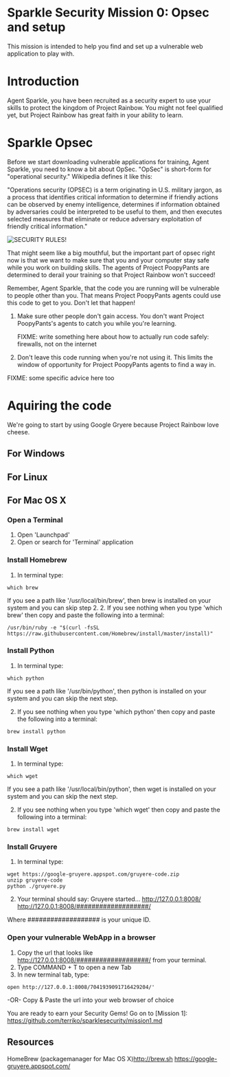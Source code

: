 # Sparkle Security Mission 0: Opsec and setup

This mission is intended to help you find and set up a vulnerable web
application to play with.

# Introduction

Agent Sparkle, you have been recruited as a security expert to use your skills
to protect the kingdom of Project Rainbow.  You might not feel qualified yet,
but Project Rainbow has great faith in your ability to learn.

# Sparkle Opsec

Before we start downloading vulnerable applications for training, Agent
Sparkle, you need to know a bit about OpSec.  "OpSec" is short-form for
"operational security."  Wikipedia defines it like this:

"Operations security (OPSEC) is a term originating in U.S. military jargon, as
a process that identifies critical information to determine if friendly actions
can be observed by enemy intelligence, determines if information obtained by
adversaries could be interpreted to be useful to them, and then executes
selected measures that eliminate or reduce adversary exploitation of friendly
critical information."

![SECURITY RULES!](http://www.quickmeme.com/img/e0/e0ab7d30d57972802de828fe13459fb3bdac3b61496ea58988f6d4c038f32b9f.jpg "Security Rules!")

That might seem like a big mouthful, but the important part of opsec right now
is that we want to make sure that you and your computer stay safe while you
work on building skills. The agents of Project PoopyPants are determined to
derail your training so that Project Rainbow won't succeed!

Remember, Agent Sparkle, that the code you are running will be vulnerable to
people other than you.  That means Project PoopyPants agents could use this
code to get to you.  Don't let that happen!

1. Make sure other people don't gain access.
	You don't want Project PoopyPants's agents to catch you while
   you're learning.

   FIXME: write something here about how to actually run code safely: firewalls, not on the internet

2. Don't leave this code running when you're not using it.  This limits the
window of opportunity for Project PoopyPants agents to find a way in.

  FIXME: some specific advice here too

# Aquiring the code

We're going to start by using Google Gryere because Project Rainbow
love cheese.

## For Windows

## For Linux

## For Mac OS X

### Open a Terminal

1. Open 'Launchpad'
2. Open or search for 'Terminal' application

### Install Homebrew

1. In terminal type: 
```
which brew
```
If you see a path like '/usr/local/bin/brew', then brew is installed on your system and you can skip step 2.
2. If you see nothing when you type 'which brew' then copy and paste the following into a terminal:
```
/usr/bin/ruby -e "$(curl -fsSL https://raw.githubusercontent.com/Homebrew/install/master/install)"
```

### Install Python

1. In terminal type: 
```
which python
```
If you see a path like '/usr/bin/python', then python is installed on your system and you can skip the next step.

2. If you see nothing when you type 'which python' then copy and paste the following into a terminal:
```
brew install python
```

### Install Wget

1. In terminal type: 
```
which wget
```
If you see a path like '/usr/local/bin/python', then wget is installed on your system and you can skip the next step.

2. If you see nothing when you type 'which wget' then copy and paste the following into a terminal:
```
brew install wget
```

### Install Gruyere

1. In terminal type:
```
wget https://google-gruyere.appspot.com/gruyere-code.zip
unzip gruyere-code
python ./gruyere.py
```
2. Your terminal should say:
Gruyere started...
http://127.0.0.1:8008/
http://127.0.0.1:8008/###################/

Where ################### is your unique ID.

### Open your vulnerable WebApp in a browser

1. Copy the url that looks like http://127.0.0.1:8008/###################/ from your terminal.
2. Type COMMAND + T to open a new Tab
3. In new terminal tab, type:
```
open http://127.0.0.1:8008/7041939091716429204/' 
```
-OR-
Copy & Paste the url into your web browser of choice

You are ready to earn your Security Gems!
Go on to [Mission 1]: https://github.com/terriko/sparklesecurity/mission1.md

## Resources

HomeBrew (packagemanager for Mac OS X)http://brew.sh
https://google-gruyere.appspot.com/




